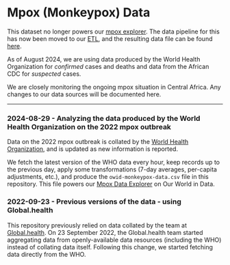 # Mpox (Monkeypox) Data

This dataset no longer powers our [mpox explorer](https://ourworldindata.org/explorers/monkeypox). The data pipeline for this has now been moved to our [ETL](https://github.com/owid/etl), and the resulting data file can be found [here](https://catalog.ourworldindata.org/explorers/who/latest/monkeypox/monkeypox.csv).

As of August 2024, we are using data produced by the World Health Organization for _confirmed_ cases and deaths and data from the African CDC for _suspected_ cases. 

We are closely monitoring the ongoing mpox situation in Central Africa. Any changes to our data sources will be documented here. 

----

###  2024-08-29 - Analyzing the data produced by the World Health Organization on the 2022 mpox outbreak

Data on the 2022 mpox outbreak is collated by the [World Health Organization](https://extranet.who.int/publicemergency/), and is updated as new information is reported.

We fetch the latest version of the WHO data every hour, keep records up to the previous day, apply some transformations (7-day averages, per-capita adjustments, etc.), and produce the `owid-monkeypox-data.csv` file in this repository. This file powers our [Mpox Data Explorer](https://ourworldindata.org/monkeypox) on Our World in Data.


### 2022-09-23 - Previous versions of the data - using Global.health

This repository previously relied on data collated by the team at [Global.health](https://www.global.health/). On 23 September 2022, the Global.health team started aggregating data from openly-available data resources (including the WHO) instead of collating data itself. Following this change, we started fetching data directly from the WHO.
